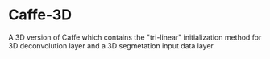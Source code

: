 # Caffe-3D
A 3D version of Caffe which contains the "tri-linear" initialization method for 3D deconvolution layer and a 3D segmetation input data layer.
